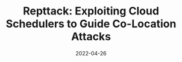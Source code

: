 ---
title: "Repttack: Exploiting Cloud Schedulers to Guide Co-Location Attacks"
collection: talks
type: "Talk"
permalink: /talks/ndss2022
venue: "Network and Distributed Systems Security (NDSS) Symposium 2022"
date: 2022-04-26
location: "San Diego, California, USA"
---